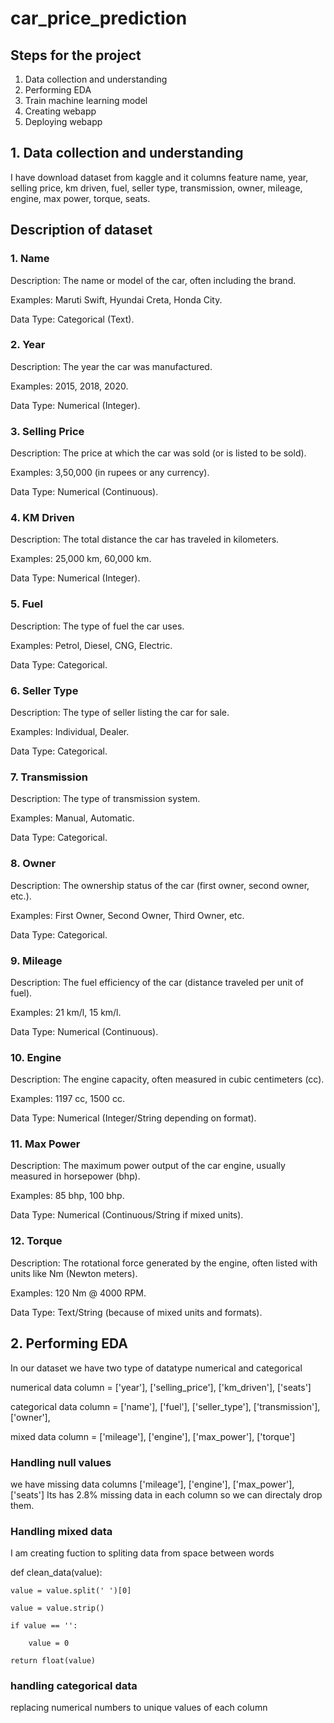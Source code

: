 # car_price_prediction

## Steps for the project
1. Data collection and understanding
2. Performing EDA
3. Train machine learning model
4. Creating webapp
5. Deploying webapp

## 1. Data collection and understanding
I have download dataset from kaggle and it columns feature name,	year, selling price, km driven,	fuel,	seller type, transmission,	owner,	mileage,	engine, max power,	torque, seats.
## Description of dataset
### 1. Name
Description: The name or model of the car, often including the brand.

Examples: Maruti Swift, Hyundai Creta, Honda City.

Data Type: Categorical (Text).

### 2. Year
Description: The year the car was manufactured.

Examples: 2015, 2018, 2020.

Data Type: Numerical (Integer).

### 3. Selling Price
Description: The price at which the car was sold (or is listed to be sold).

Examples: 3,50,000 (in rupees or any currency).

Data Type: Numerical (Continuous).

### 4. KM Driven
Description: The total distance the car has traveled in kilometers.

Examples: 25,000 km, 60,000 km.

Data Type: Numerical (Integer).

### 5. Fuel
Description: The type of fuel the car uses.

Examples: Petrol, Diesel, CNG, Electric.

Data Type: Categorical.

### 6. Seller Type
Description: The type of seller listing the car for sale.

Examples: Individual, Dealer.

Data Type: Categorical.

### 7. Transmission
Description: The type of transmission system.

Examples: Manual, Automatic.

Data Type: Categorical.

### 8. Owner
Description: The ownership status of the car (first owner, second owner, etc.).

Examples: First Owner, Second Owner, Third Owner, etc.

Data Type: Categorical.

### 9. Mileage
Description: The fuel efficiency of the car (distance traveled per unit of fuel).

Examples: 21 km/l, 15 km/l.

Data Type: Numerical (Continuous).

### 10. Engine
Description: The engine capacity, often measured in cubic centimeters (cc).

Examples: 1197 cc, 1500 cc.

Data Type: Numerical (Integer/String depending on format).

### 11. Max Power
Description: The maximum power output of the car engine, usually measured in horsepower (bhp).

Examples: 85 bhp, 100 bhp.

Data Type: Numerical (Continuous/String if mixed units).

### 12. Torque
Description: The rotational force generated by the engine, often listed with units like Nm (Newton meters).

Examples: 120 Nm @ 4000 RPM.

Data Type: Text/String (because of mixed units and formats).


## 2. Performing EDA
In our dataset we have two type of datatype numerical and categorical 

numerical data column = ['year'], ['selling_price'], ['km_driven'], ['seats']

categorical data column = ['name'], ['fuel'], ['seller_type'], ['transmission'], ['owner'], 

mixed data column =  ['mileage'], ['engine'], ['max_power'], ['torque']

### Handling null values
we have missing data columns ['mileage'], ['engine'], ['max_power'], ['seats']
Its has 2.8% missing data in each column so we can directaly drop them.
### Handling mixed data
I am creating fuction to spliting data from space between words

def clean_data(value):

    value = value.split(' ')[0]
    
    value = value.strip()
    
    if value == '':
        
        value = 0
    
    return float(value)

### handling categorical data
replacing numerical numbers to unique values of each column




